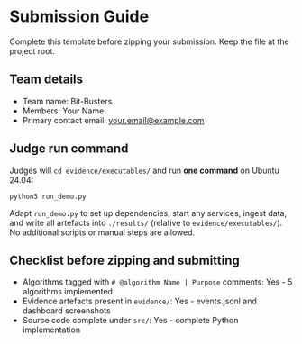# Submission Guide

Complete this template before zipping your submission. Keep the file at the
project root.

## Team details

- Team name: Bit-Busters
- Members: Your Name
- Primary contact email: your.email@example.com

## Judge run command

Judges will `cd evidence/executables/` and run **one command** on Ubuntu 24.04:

```
python3 run_demo.py
```

Adapt `run_demo.py` to set up dependencies, start any services, ingest data,
and write all artefacts into `./results/` (relative to `evidence/executables/`).
No additional scripts or manual steps are allowed.

## Checklist before zipping and submitting

- Algorithms tagged with `# @algorithm Name | Purpose` comments: Yes - 5 algorithms implemented
- Evidence artefacts present in `evidence/`: Yes - events.jsonl and dashboard screenshots
- Source code complete under `src/`: Yes - complete Python implementation
